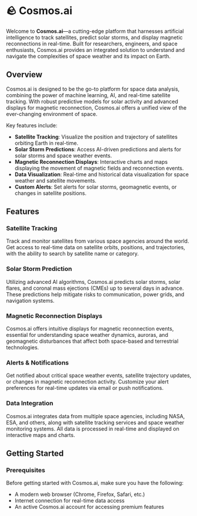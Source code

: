 # **🪨 Cosmos.ai**

Welcome to **Cosmos.ai**—a cutting-edge platform that harnesses artificial intelligence to track satellites, predict solar storms, and display magnetic reconnections in real-time. Built for researchers, engineers, and space enthusiasts, Cosmos.ai provides an integrated solution to understand and navigate the complexities of space weather and its impact on Earth.

## **Overview**

Cosmos.ai is designed to be the go-to platform for space data analysis, combining the power of machine learning, AI, and real-time satellite tracking. With robust predictive models for solar activity and advanced displays for magnetic reconnection, Cosmos.ai offers a unified view of the ever-changing environment of space.

Key features include:

- **Satellite Tracking**: Visualize the position and trajectory of satellites orbiting Earth in real-time.
- **Solar Storm Predictions**: Access AI-driven predictions and alerts for solar storms and space weather events.
- **Magnetic Reconnection Displays**: Interactive charts and maps displaying the movement of magnetic fields and reconnection events.
- **Data Visualization**: Real-time and historical data visualization for space weather and satellite movements.
- **Custom Alerts**: Set alerts for solar storms, geomagnetic events, or changes in satellite positions.

## **Features**

### **Satellite Tracking**
Track and monitor satellites from various space agencies around the world. Get access to real-time data on satellite orbits, positions, and trajectories, with the ability to search by satellite name or category.

### **Solar Storm Prediction**
Utilizing advanced AI algorithms, Cosmos.ai predicts solar storms, solar flares, and coronal mass ejections (CMEs) up to several days in advance. These predictions help mitigate risks to communication, power grids, and navigation systems.

### **Magnetic Reconnection Displays**
Cosmos.ai offers intuitive displays for magnetic reconnection events, essential for understanding space weather dynamics, auroras, and geomagnetic disturbances that affect both space-based and terrestrial technologies.

### **Alerts & Notifications**
Get notified about critical space weather events, satellite trajectory updates, or changes in magnetic reconnection activity. Customize your alert preferences for real-time updates via email or push notifications.

### **Data Integration**
Cosmos.ai integrates data from multiple space agencies, including NASA, ESA, and others, along with satellite tracking services and space weather monitoring systems. All data is processed in real-time and displayed on interactive maps and charts.

## **Getting Started**

### **Prerequisites**
Before getting started with Cosmos.ai, make sure you have the following:

- A modern web browser (Chrome, Firefox, Safari, etc.)
- Internet connection for real-time data access
- An active Cosmos.ai account for accessing premium features
